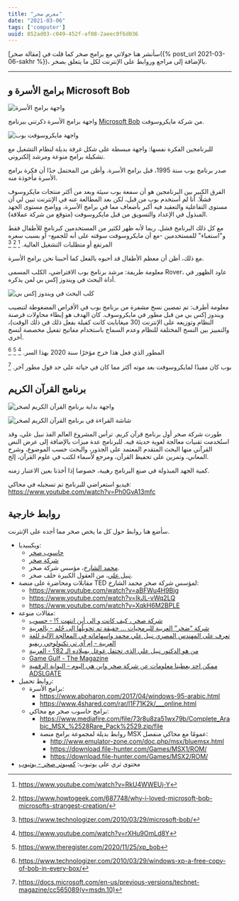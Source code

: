 ```yaml
---
title: "معرض صخر"
date: "2021-03-06"
tags: ['computer']
uuid: 852ad03-c049-452f-af08-2aeec0f6d036
---
```


سأنشر هنا جولاتي مع برامج صخر كما قلت في [مقالة صخر]({% post_url 2021-03-06-sakhr %})،
بالإضافة إلى مراجع وروابط على الإنترنت لكل ما يتعلق بصخر.

---

## برامج الأسرة و Microsoft Bob
![واجهة برامج الأسرة](assets/images/sakhr-osra-suite.png)

واجهة برامج الأسرة ذكرتني ببرنامج [Microsoft Bob][microsoft-bob] من شركة مايكروسوفت.

![واجهة مايكروسوفت بوب](assets/images/microsoft-bob.png)

للبرنامجين الفكرة نفسها: واجهة مبسطة على شكل غرفة بديلة لنظام التشغيل مع تشكيلة برامج منوعة ومرشد إلكتروني.

صدر برنامج بوب سنة 1995، قبل برامج الأسرة. وأظن من المحتمل جدًا أن فكرة برامج الأسرة مأخوذة منه.

الفرق الكبير بين البرنامجين هو أن سمعة بوب سيئة ويعد من أكثر منتجات مايكروسوف فشلًا.
أنا لم أستخدم بوب من قبل، لكن بعد المطالعة عنه في الإنترنت تبين لي
أن مستوى التفاعلية والتعقيد فيه أكبر بأضعاف مما في برامج الأسرة،
وواضح مستوى الجهد المبذول في الإعداد والتسويق من قبل مايكروسوفت (متوقع من شركة عملاقة).

مع كل ذلك البرنامج فشل. ربما لأنه ظهر لكثير من المستخدمين كبرنامج للأطفال فقط و"استغباء" للمستخدمين -مع أن مايكروسوفت سوقته على أنه للجميع-
أو بسبب سعره المرتفع أو متطلبات التشغيل العالية. [^1] [^2] [^3]

مع ذلك، أظن أن معظم الأطفال قد أحبوه بالفعل كما أحببنا نحن برامج الأسرة.

معلومة طريفة: مرشد برنامج بوب الافتراضي، الكلب المسمى Rover، عاود الظهور في أداة البحث في ويندوز إكس بي لمن يذكره.

![كلب البحث في ويندوز إكس بي](assets/images/windows-xp-rover-dog.jpg)

معلومة أطرف: تم تمضين نسخ مشفرة من برنامج بوب في الأقراص المضغوطة لتنصيب ويندوز إكس
بي من قبل مطور في مايكروسوف. كان الهدف هو إبطاء محاولات قرصنة النظام وتوزيعه على الإنترنت
(30 ميغابايت كانت كفيلة بفعل ذلك في ذلك الوقت)، والتمييز بين النسخ المختلفة للنظام وعدم السماح باستخدام مفاتيح تفعيل مخصصة لنسخ أخرى.

المطور الذي فعل هذا خرج مؤخرًا سنة 2020 بهذا السر. [^4] [^5] [^6]

بوب كان مفيدًا لمايكروسوفت بعد موته أكثر مما كان في حياته على حد قول مطور آخر. [^7]

## برنامج القرآن الكريم

![واجهة بداية برنامج القرآن الكريم لصخر](assets/images/sakhr/quran-1.png)

![شاشة القراءة في برنامج القرآن الكريم لصخر](assets/images/sakhr/quran-2.png)

طورت شركة صخر أول برنامج قرآن كريم. ترأس المشروع العالم الفذ نبيل علي، وقد استُخدمت
تقنيات معالجة لغوية حديثة فيه. للبرنامج عدة ميزات بالإضافة إلى عرض النص القرآني منها البحث المتقدم
المعتمد على الجذور، والبحث حسب الموضوع، وشرح المعاني، وتمرين على تحفيظ القرآن،
ومرجع لأسماء لكتب في علوم القرآن، إلخ.

كمية الجهد المبذولة في صنع البرنامج رهيبة، خصوصا إذا أخذنا بعين الاعتبار زمنه.

فيديو استعراضي للبرنامج تم تسجيله في محاكي: <https://www.youtube.com/watch?v=Ph0GvA13mfc>

## روابط خارجية

سأضع هنا روابط حول كل ما يخص صخر مما أجده على الإنترنت.

- ويكيبيديا:
  - [حاسوب صخر](https://ar.wikipedia.org/wiki/%D8%AD%D8%A7%D8%B3%D9%88%D8%A8_%D8%B5%D8%AE%D8%B1)
  - [شركة صخر](https://ar.wikipedia.org/wiki/%D8%B5%D8%AE%D8%B1_(%D8%B4%D8%B1%D9%83%D8%A9))
  - [محمد الشارخ](https://ar.wikipedia.org/wiki/%D9%85%D8%AD%D9%85%D8%AF_%D8%A7%D9%84%D8%B4%D8%A7%D8%B1%D8%AE)، مؤسس شركة صخر.
  - [نبيل علي](https://ar.wikipedia.org/wiki/%D9%86%D8%A8%D9%8A%D9%84_%D8%B9%D9%84%D9%8A)، من العقول الكبيرة خلف صخر.
- مقابلات ومحاضرة على منصة TED لمؤسس شركة صخر محمد الشارخ:
  - <https://www.youtube.com/watch?v=aBFWu4H9Bjg>
  - <https://www.youtube.com/watch?v=lkJL-vWq2LQ>
  - <https://www.youtube.com/watch?v=XqkH6M2BPLE>
- مقالات منوعة:
  - [شركة صخر ، كيف كانت و الى أين انتهت ؟! - حسوب](https://io.hsoub.com/culture/26794-%D8%B4%D8%B1%D9%83%D8%A9-%D8%B5%D8%AE%D8%B1-%D9%83%D9%8A%D9%81-%D9%83%D8%A7%D9%86%D8%AA-%D9%88-%D8%A7%D9%84%D9%89-%D8%A3%D9%8A%D9%86-%D8%A7%D9%86%D8%AA%D9%87%D8%AA)
  - [شركة “ضخر” العربية للبرمجيات … حقيقة تم تحويلُها إلى حُلم - بالعربية](https://bilarabiya.net/13055.html)
  - [تعرف على المهندس المصري نبيل علي محمد وإسهاماته في المعالجة الآلية للغة العربية - إم آي تي تكنولوجي ريفيو](https://technologyreview.ae/%D8%A5%D8%B3%D9%87%D8%A7%D9%85%D8%A7%D8%AA-%D8%A7%D9%84%D9%85%D9%87%D9%86%D8%AF%D8%B3-%D8%A7%D9%84%D9%85%D8%B5%D8%B1%D9%8A-%D9%86%D8%A8%D9%8A%D9%84-%D8%B9%D9%84%D9%8A-%D9%85%D8%AD%D9%85%D8%AF/)
  - [من هو الدكتور نبيل علي الذي تحتفل غوغل بميلاده الـ 82؟ - العربية](https://www.alarabiya.net/last-page/2020/01/03/%D9%85%D9%86-%D9%87%D9%88-%D8%A7%D9%84%D8%AF%D9%83%D8%AA%D9%88%D8%B1-%D9%86%D8%A8%D9%8A%D9%84-%D8%B9%D9%84%D9%8A-%D8%A7%D9%84%D8%B0%D9%8A-%D8%AA%D8%AD%D8%AA%D9%81%D9%84-%D8%AC%D9%88%D8%AC%D9%84-%D8%A8%D9%85%D9%8A%D9%84%D8%A7%D8%AF%D9%87-%D8%A7%D9%84%D9%80-82%D8%9F)
  - [Game Gulf - The Magazine](https://the-magazine.org/11/game-gulf)
  - [ممكن احد يعطينا معلومات عن شركة صخر واين هي اليوم - البوابة الرقمية ADSLGATE](https://www.adslgate.com/dsl/showpost.php?p=1830060)
- روابط تحميل:
  - برامج الأسرة:
    - <https://www.aboharon.com/2017/04/windows-95-arabic.html>
    - <https://www.4shared.com/rar/l1F71K2k/___online.html>
  - برامج حاسوب صخر مع محاكي:
    - <https://www.mediafire.com/file/73r8u8za51wx79b/Complete_Arabic_MSX_%2528Rare_Pack%2529.zip/file>
    - روابط بديلة لمجموعة برامج منصة MSX عمومًا مع محاكي منفصل:
      - <http://www.emulator-zone.com/doc.php/msx/bluemsx.html>
      - <https://download.file-hunter.com/Games/MSX1/ROM/>
      - <https://download.file-hunter.com/Games/MSX2/ROM/>
- محتوى ثري على يوتيوب: [كمبيوتر صخر - يوتيوب](https://www.youtube.com/results?search_query=%D9%83%D9%85%D8%A8%D9%8A%D9%88%D8%AA%D8%B1+%D8%B5%D8%AE%D8%B1)


[microsoft-bob]: https://en.wikipedia.org/wiki/Microsoft_Bob

[^1]: <https://www.youtube.com/watch?v=RkU4WWEUj-Y>
[^2]: <https://www.howtogeek.com/687748/why-i-loved-microsoft-bob-microsofts-strangest-creation/>
[^3]: <https://www.technologizer.com/2010/03/29/microsoft-bob/>
[^4]: <https://www.youtube.com/watch?v=rXHu9OmLd8Y>
[^5]: <https://www.theregister.com/2020/11/25/xp_bob>
[^6]: <https://www.technologizer.com/2010/03/29/windows-xp-a-free-copy-of-bob-in-every-box/>
[^7]: <https://docs.microsoft.com/en-us/previous-versions/technet-magazine/cc565089(v=msdn.10)>
